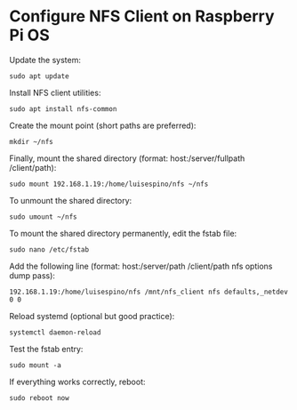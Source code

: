 # Configure NFS Client on Raspberry Pi OS

Update the system:
```
sudo apt update
```

Install NFS client utilities:
```
sudo apt install nfs-common
```

Create the mount point (short paths are preferred):
```
mkdir ~/nfs
```

Finally, mount the shared directory (format: host:/server/fullpath /client/path):
```
sudo mount 192.168.1.19:/home/luisespino/nfs ~/nfs
```

To unmount the shared directory:
```
sudo umount ~/nfs
```

To mount the shared directory permanently, edit the fstab file:
```
sudo nano /etc/fstab
```

Add the following line (format: host:/server/path /client/path nfs options dump pass):
```
192.168.1.19:/home/luisespino/nfs /mnt/nfs_client nfs defaults,_netdev 0 0
```

Reload systemd (optional but good practice):
```
systemctl daemon-reload
```

Test the fstab entry:
```
sudo mount -a
```

If everything works correctly, reboot:
```
sudo reboot now
```